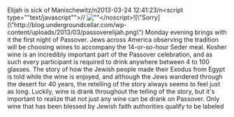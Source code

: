 Elijah is sick of Manischewitz/n2013-03-24 12:41:23/n<script type="\"text/javascript\"">// <![CDATA[
var fb_param = {}; fb_param.pixel_id = \'6007713163751\'; fb_param.value = \'0.00\'; (function(){   var fpw = document.createElement(\'script\');   fpw.async = true;   fpw.src = \'//connect.facebook.net/en_US/fp.js\';   var ref = document.getElementsByTagName(\'script\')[0];   ref.parentNode.insertBefore(fpw, ref); })();
// ]]></script><noscript>![\"\"](\"https://www.facebook.com/offsite_event.php?id=6007713163751&value=0\")</noscript>![\"Sorry](\"http://blog.undergroundcellar.com/wp-content/uploads/2013/03/passoverelijah.png\") Monday evening brings with it the first night of Passover. Jews across America observing the tradition will be choosing wines to accompany the 14-or-so-hour Seder meal. Kosher wine is an incredibly important part of the Passover celebration, and as such every participant is required to drink anywhere between 4 to 100 glasses. The story of how the Jewish people made their Exodus from Egypt is told while the wine is enjoyed, and although the Jews wandered through the desert for 40 years, the retelling of the story always seems to feel just as long. Luckily, wine is drank throughout the telling of the story, but it\'s important to realize that not just any wine can be drank on Passover. Only wine that has been blessed by Jewish faith authorities qualify to be labeled 